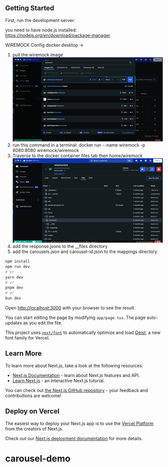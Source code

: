 ## Getting Started

First, run the development server:

you need to have node.js installed: https://nodejs.org/en/download/package-manager

WIREMOCK Config
docker desktop -> 
1. pull the wiremock image
![img.png](wiremock/img.png)
2. run this command in a terminal: docker run --name wiremock -p 8080:8080 wiremock/wiremock
3. Traverse to the docker container files tab then home/wiremock
![img_1.png](wiremock/img_1.png)
4. add the response.jsons to the __files directory
5. add the carousels.json and carousel-id.json to the mappings directory

```bash
npm install
npm run dev
# or
yarn dev
# or
pnpm dev
# or
bun dev
```

Open [http://localhost:3000](http://localhost:3000) with your browser to see the result.

You can start editing the page by modifying `app/page.tsx`. The page auto-updates as you edit the file.

This project uses [`next/font`](https://nextjs.org/docs/app/building-your-application/optimizing/fonts) to automatically optimize and load [Geist](https://vercel.com/font), a new font family for Vercel.

## Learn More

To learn more about Next.js, take a look at the following resources:

- [Next.js Documentation](https://nextjs.org/docs) - learn about Next.js features and API.
- [Learn Next.js](https://nextjs.org/learn) - an interactive Next.js tutorial.

You can check out [the Next.js GitHub repository](https://github.com/vercel/next.js) - your feedback and contributions are welcome!

## Deploy on Vercel

The easiest way to deploy your Next.js app is to use the [Vercel Platform](https://vercel.com/new?utm_medium=default-template&filter=next.js&utm_source=create-next-app&utm_campaign=create-next-app-readme) from the creators of Next.js.

Check out our [Next.js deployment documentation](https://nextjs.org/docs/app/building-your-application/deploying) for more details.
# carousel-demo
